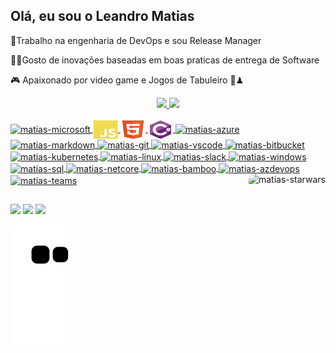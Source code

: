 ## Olá, eu sou o Leandro Matias
🚀Trabalho na engenharia de DevOps e sou Release Manager

👨‍💻Gosto de inovações baseadas em boas praticas de entrega de Software

🎮 Apaixonado por video game e Jogos de Tabuleiro 🎲♟

<div align="center">
  <a href="https://github.com/lsmatias">
  <img height="180em" src="https://github-readme-stats.vercel.app/api?username=lsmatias&show_icons=true&theme=algolia&include_all_commits=true&count_private=true"/>
  <img height="180em" src="https://github-readme-stats.vercel.app/api/top-langs/?username=lsmatias&layout=compact&langs_count=7&theme=algolia"/>
</div>
 <div style="display: inline_block"><br>
  <img align="center" alt="matias-microsoft" height="30" width="30" src="https://img.icons8.com/external-tal-revivo-color-tal-revivo/external-microsoft-corporation-an-american-multinational-technology-company-logo-color-tal-revivo.png">
  <img align="center" alt="matias-Js" height="30" width="40" src="https://raw.githubusercontent.com/devicons/devicon/master/icons/javascript/javascript-plain.svg">
  <img align="center" alt="matias-HTML" height="30" width="40" src="https://raw.githubusercontent.com/devicons/devicon/master/icons/html5/html5-original.svg">
  <img align="center" alt="matias-Csharp" height="30" width="40" src="https://raw.githubusercontent.com/devicons/devicon/master/icons/csharp/csharp-original.svg">
  <img align="center" alt="matias-azure" height="30" width="40" src="https://cdn.jsdelivr.net/gh/devicons/devicon/icons/azure/azure-original.svg">
  <img align="center" alt="matias-markdown" height="30" width="40"src="https://img.icons8.com/ultraviolet/markdown.png">
  <img align="center" alt="matias-git" height="30" width="40"src="https://cdn.jsdelivr.net/gh/devicons/devicon/icons/git/git-original.svg">
  <img align="center" alt="matias-vscode" height="30" width="40"src="https://cdn.jsdelivr.net/gh/devicons/devicon/icons/vscode/vscode-original.svg">
  <img align="center" alt="matias-bitbucket" height="30" width="40"src="https://cdn.jsdelivr.net/gh/devicons/devicon/icons/bitbucket/bitbucket-original-wordmark.svg">
  <img align="center" alt="matias-kubernetes" height="30" width="40"src="https://cdn.jsdelivr.net/gh/devicons/devicon/icons/kubernetes/kubernetes-plain.svg">
  <img align="center" alt="matias-linux" height="30" width="40"src="https://cdn.jsdelivr.net/gh/devicons/devicon/icons/linux/linux-original.svg">
  <img align="center" alt="matias-slack" height="30" width="40"src="https://cdn.jsdelivr.net/gh/devicons/devicon/icons/slack/slack-original.svg">
  <img align="center" alt="matias-windows" height="30" width="40"src="https://cdn.jsdelivr.net/gh/devicons/devicon/icons/windows8/windows8-original.svg">
  <img align="center" alt="matias-sql" height="30" width="40"src="https://cdn.jsdelivr.net/gh/devicons/devicon/icons/visualstudio/visualstudio-plain.svg">
  <img align="center" alt="matias-netcore" height="30" width="40"src="https://cdn.jsdelivr.net/gh/devicons/devicon/icons/dotnetcore/dotnetcore-original.svg">
  <img align="center" alt="matias-bamboo" height="100" width="130"src="./img/atlassian_bamboo_logo_icon_167828.svgimg/atlassian_bamboo_logo_icon_167828.svgatlassian_bamboo_logo_icon_167828.svgatlassian_bamboo_logo_icon_167828.svg">
  <img align="center" alt="matias-azdevops" height="40" width="40"src=https://img.icons8.com/external-tal-revivo-shadow-tal-revivo/external-development-experience-through-the-native-integrations-of-azure-with-visual-studio-logo-shadow-tal-revivo.png>
  <img align="center" alt="matias-teams" height="40" width="40"src="https://img.icons8.com/fluency/microsoft-teams-2019.png">
  <img align="right" alt="matias-starwars" height="100" style="border-radius:10px;"src="https://img.icons8.com/dusk/r2-d2.png">
   
 </div>
  

  ##
 
<div> 
   <a href="https://www.youtube.com/user/Lsmatias1/videos" target="_blank"><img src="https://img.shields.io/badge/YouTube-FF0000?style=for-the-badge&logo=youtube&logoColor=white" target="_blank"></a>
  <a href="https://www.linkedin.com/in/lsmatias/" target="_blank"><img src="https://img.shields.io/badge/-LinkedIn-%230077B5?style=for-the-badge&logo=linkedin&logoColor=white" target="_blank"></a>
  <a href="https://almcom.wordpress.com/">
      <img src="https://img.shields.io/badge/DevOps Blog%20by-Leandro Matias%20%20%20%E2%86%92-gray.svg?colorA=655BE1&colorB=4F44D6&style=for-the-badge">
    </a>

![Snake animation](https://github.com/lsmatias/lsmatias/blob/output/github-contribution-grid-snake.svg)
 
</div>
